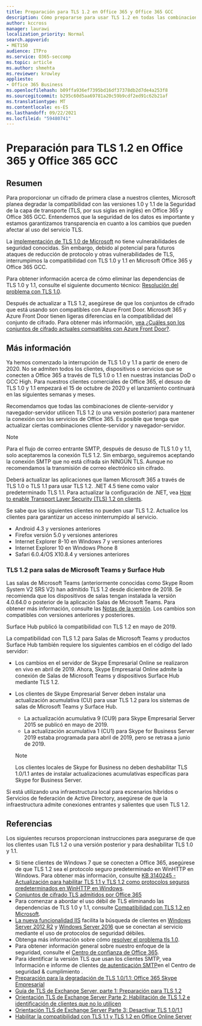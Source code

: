 ```yaml
---
title: Preparación para TLS 1.2 en Office 365 y Office 365 GCC
description: Cómo prepararse para usar TLS 1.2 en todas las combinaciones de cliente-servidor y navegador-servidor en Office 365 y Office 365 GCC tras la deshabilitación de la compatibilidad con TLS 1.0 y 1.1.
author: kccross
manager: laurawi
localization_priority: Normal
search.appverid:
- MET150
audience: ITPro
ms.service: O365-seccomp
ms.topic: article
ms.author: shmehta
ms.reviewer: krowley
appliesto:
- Office 365 Business
ms.openlocfilehash: b09ffa936ef7395bd16df37378db2d7de4a253f8
ms.sourcegitcommit: b295c60d5aa69781a20c59b9cdf2ed91c62b21af
ms.translationtype: MT
ms.contentlocale: es-ES
ms.lasthandoff: 09/22/2021
ms.locfileid: "59480741"
---
```

# <a name="preparing-for-tls-12-in-office-365-and-office-365-gcc"></a>Preparación para TLS 1.2 en Office 365 y Office 365 GCC

## <a name="summary"></a>Resumen

Para proporcionar un cifrado de primera clase a nuestros clientes, Microsoft planea degradar la compatibilidad con las versiones 1.0 y 1.1 de la Seguridad de la capa de transporte (TLS, por sus siglas en inglés) en Office 365 y Office 365 GCC. Entendemos que la seguridad de los datos es importante y estamos garantizamos transparencia en cuanto a los cambios que pueden afectar al uso del servicio TLS.

La [implementación de TLS 1.0 de Microsoft](https://support.microsoft.com/help/3117336/schannel-implementation-of-tls-1-0-in-windows-security-status-update-n) no tiene vulnerabilidades de seguridad conocidas. Sin embargo, debido al potencial para futuros ataques de reducción de protocolo y otras vulnerabilidades de TLS, interrumpimos la compatibilidad con TLS 1.0 y 1.1 en Microsoft Office 365 y Office 365 GCC.

Para obtener información acerca de cómo eliminar las dependencias de TLS 1.0 y 1.1, consulte el siguiente documento técnico: [Resolución del problema con TLS 1.0](https://www.microsoft.com/download/details.aspx?id=55266).

Después de actualizar a TLS 1.2, asegúrese de que los conjuntos de cifrado que está usando son compatibles con Azure Front Door. Microsoft 365 y Azure Front Door tienen ligeras diferencias en la compatibilidad del conjunto de cifrado. Para obtener más información, [vea ¿Cuáles son los conjuntos de cifrado actuales compatibles con Azure Front Door?](/azure/frontdoor/front-door-faq#what-are-the-current-cipher-suites-supported-by-azure-front-door-).

## <a name="more-information"></a>Más información

Ya hemos comenzado la interrupción de TLS 1.0 y 1.1 a partir de enero de 2020. No se admiten todos los clientes, dispositivos o servicios que se conecten a Office 365 a través de TLS 1.0 o 1.1 en nuestras instancias DoD o GCC High. Para nuestros clientes comerciales de Office 365, el desuso de TLS 1.0 y 1.1 empezará el 15 de octubre de 2020 y el lanzamiento continuará en las siguientes semanas y meses.

Recomendamos que todas las combinaciones de cliente-servidor y navegador-servidor utilicen TLS 1.2 (o una versión posterior) para mantener la conexión con los servicios de Office 365. Es posible que tenga que actualizar ciertas combinaciones cliente-servidor y navegador-servidor.

  > [!NOTE]
  > Para el flujo de correo entrante SMTP, después de desuso de TLS 1.0 y 1.1, solo aceptaremos la conexión TLS 1.2. Sin embargo, seguiremos aceptando la conexión SMTP que no está cifrada sin NINGÚN TLS. Aunque no recomendamos la transmisión de correo electrónico sin cifrado. 

Deberá actualizar las aplicaciones que llamen Microsoft 365 a través de TLS 1.0 o TLS 1.1 para usar TLS 1.2. .NET 4.5 tiene como valor predeterminado TLS 1.1. Para actualizar la configuración de .NET, vea [How to enable Transport Layer Security (TLS) 1.2 on clients](/mem/configmgr/core/plan-design/security/enable-tls-1-2-client).

Se sabe que los siguientes clientes no pueden usar TLS 1.2. Actualice los clientes para garantizar un acceso ininterrumpido al servicio.

- Android 4.3 y versiones anteriores
- Firefox versión 5.0 y versiones anteriores
- Internet Explorer 8-10 en Windows 7 y versiones anteriores
- Internet Explorer 10 en Windows Phone 8
- Safari 6.0.4/OS X10.8.4 y versiones anteriores

### <a name="tls-12-for-microsoft-teams-rooms-and-surface-hub"></a>TLS 1.2 para salas de Microsoft Teams y Surface Hub

Las salas de Microsoft Teams (anteriormente conocidas como Skype Room System V2 SRS V2) han admitido TLS 1.2 desde diciembre de 2018. Se recomienda que los dispositivos de salas tengan instalada la versión 4.0.64.0 o posterior de la aplicación Salas de Microsoft Teams. Para obtener más información, consulte las [Notas de la versión](/microsoftteams/room-systems/srs2-release-note). Los cambios son compatibles con versiones anteriores y posteriores.

Surface Hub publicó la compatibilidad con TLS 1.2 en mayo de 2019.

La compatibilidad con TLS 1.2 para Salas de Microsoft Teams y productos Surface Hub también requiere los siguientes cambios en el código del lado servidor:

- Los cambios en el servidor de Skype Empresarial Online se realizaron en vivo en abril de 2019. Ahora, Skype Empresarial Online admite la conexión de Salas de Microsoft Teams y dispositivos Surface Hub mediante TLS 1.2.
- Los clientes de Skype Empresarial Server deben instalar una actualización acumulativa (CU) para usar TLS 1.2 para los sistemas de salas de Microsoft Teams y Surface Hub.

  - La actualización acumulativa 9 (CU9) para Skype Empresarial Server 2015 se publicó en mayo de 2019.
  - La actualización acumulativa 1 (CU1) para Skype for Business Server 2019 estaba programada para abril de 2019, pero se retrasa a junio de 2019.

  > [!NOTE]
  > Los clientes locales de Skype for Business no deben deshabilitar TLS 1.0/1.1 antes de instalar actualizaciones acumulativas específicas para Skype for Business Server.

Si está utilizando una infraestructura local para escenarios híbridos o Servicios de federación de Active Directory, asegúrese de que la infraestructura admite conexiones entrantes y salientes que usen TLS 1.2.

## <a name="references"></a>Referencias

Los siguientes recursos proporcionan instrucciones para asegurarse de que los clientes usan TLS 1.2 o una versión posterior y para deshabilitar TLS 1.0 y 1.1.

- Si tiene clientes de Windows 7 que se conecten a Office 365, asegúrese de que TLS 1.2 sea el protocolo seguro predeterminado en WinHTTP en Windows. Para obtener más información, consulte [KB 3140245 - Actualización para habilitar TLS 1.1 y TLS 1.2 como protocolos seguros predeterminados en WinHTTP en Windows](https://support.microsoft.com/help/3140245/update-to-enable-tls-1-1-and-tls-1-2-as-a-default-secure-protocols-in).
- [Conjuntos de cifrado TLS admitidos por Office 365](/microsoft-365/compliance/technical-reference-details-about-encryption#tls-cipher-suites-supported-by-office-365)
- Para comenzar a abordar el uso débil de TLS eliminando las dependencias de TLS 1.0 y 1.1, consulte [Compatibilidad con TLS 1.2 en Microsoft](https://cloudblogs.microsoft.com/microsoftsecure/2017/06/20/tls-1-2-support-at-microsoft/).
- [La nueva funcionalidad IIS](https://cloudblogs.microsoft.com/microsoftsecure/2017/09/07/new-iis-functionality-to-help-identify-weak-tls-usage/) facilita la búsqueda de clientes en [Windows Server 2012 R2](https://support.microsoft.com/help/4025335/windows-8-1-windows-server-2012-r2-update-kb4025335) y [Windows Server 2016](https://support.microsoft.com/help/4025334/windows-10-update-kb4025334) que se conectan al servicio mediante el uso de protocolos de seguridad débiles.
- Obtenga más información sobre cómo [resolver el problema tls 1.0](https://www.microsoft.com/download/details.aspx?id=55266).
- Para obtener información general sobre nuestro enfoque de la seguridad, consulte el [Centro de confianza de Office 365](https://www.microsoft.com/trustcenter/cloudservices/office365).
- Para identificar la versión TLS que usan los clientes SMTP, vea Información e informe de clientes [de autenticación SMTP](../security/office-365-security/mfi-smtp-auth-clients-report.md)en el Centro de seguridad & cumplimiento .
- [Preparación para la degradación de TLS 1.0/1.1: Office 365 Skype Empresarial](https://techcommunity.microsoft.com/t5/Skype-for-Business-Blog/Preparing-for-TLS-1-0-1-1-Deprecation-O365-Skype-for-Business/ba-p/222247)
- [Guía de TLS de Exchange Server, parte 1: Preparación para TLS 1.2](https://techcommunity.microsoft.com/t5/exchange-team-blog/exchange-server-tls-guidance-part-1-getting-ready-for-tls-1-2/ba-p/607649)
- [Orientación TLS de Exchange Server Parte 2: Habilitación de TLS 1.2 e identificación de clientes que no lo utilicen](https://techcommunity.microsoft.com/t5/exchange-team-blog/exchange-server-tls-guidance-part-2-enabling-tls-1-2-and/ba-p/607761)
- [Orientación TLS de Exchange Server Parte 3: Desactivar TLS 1.0/1.1](https://techcommunity.microsoft.com/t5/exchange-team-blog/exchange-server-tls-guidance-part-3-turning-off-tls-1-0-1-1/ba-p/607898)
- [Habilitar la compatibilidad con TLS 1.1 y TLS 1.2 en Office Online Server](/officeonlineserver/enable-tls-1-1-and-tls-1-2-support-in-office-online-server)
